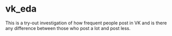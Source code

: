 # vk_eda
This is a try-out investigation of how frequent people post in VK and is there any difference between those who post a lot and post less.
